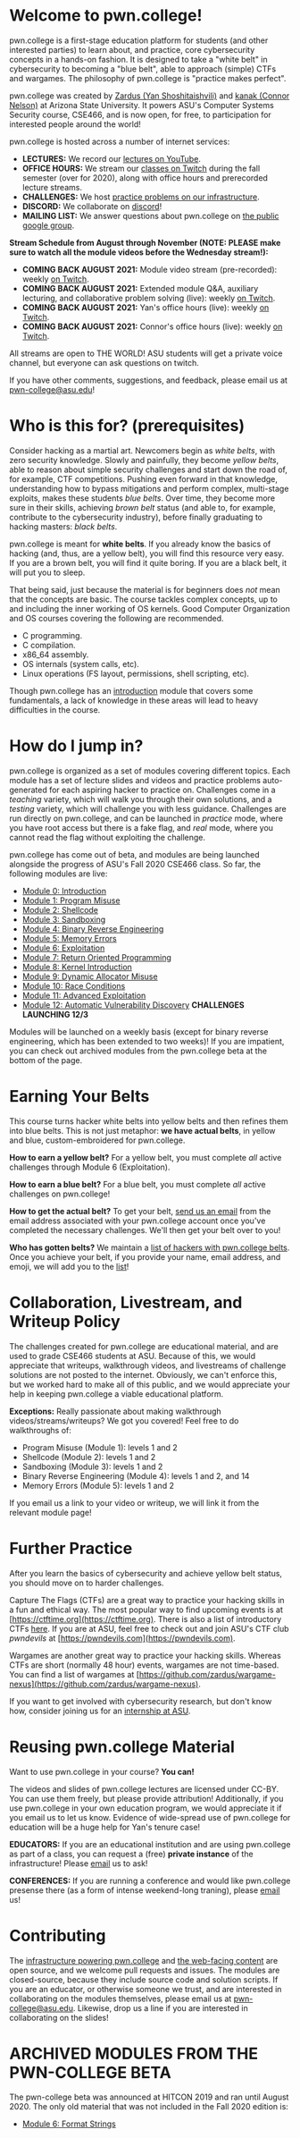# Welcome to pwn.college!

pwn.college is a first-stage education platform for students (and other interested parties) to learn about, and practice, core cybersecurity concepts in a hands-on fashion.
It is designed to take a "white belt" in cybersecurity to becoming a "blue belt", able to approach (simple) CTFs and wargames.
The philosophy of pwn.college is "practice makes perfect".

pwn.college was created by [Zardus (Yan Shoshitaishvili)](http://yancomm.net) and [kanak (Connor Nelson)](https://connornelson.com) at Arizona State University.
It powers ASU's Computer Systems Security course, CSE466, and is now open, for free, to participation for interested people around the world!

pwn.college is hosted across a number of internet services:
- **LECTURES:** We record our [lectures on YouTube](https://www.youtube.com/c/pwncollege).
- **OFFICE HOURS:** We stream our [classes on Twitch](https://www.twitch.tv/pwncollege/) during the fall semester (over for 2020), along with office hours and prerecorded lecture streams.
- **CHALLENGES:** We host [practice problems on our infrastructure](https://cse466.pwn.college).
- **DISCORD:** We collaborate on [discord](https://discord.com/invite/68x4ADt)!
- **MAILING LIST:** We answer questions about pwn.college on [the public google group](https://groups.google.com/g/pwn-college-users).

**Stream Schedule from August through November (NOTE: PLEASE make sure to watch all the module videos before the Wednesday stream!):**
- **COMING BACK AUGUST 2021:** Module video stream (pre-recorded): weekly [on Twitch](https://www.twitch.tv/pwncollege/).
- **COMING BACK AUGUST 2021:** Extended module Q&A, auxiliary lecturing, and collaborative problem solving (live): weekly [on Twitch](https://www.twitch.tv/pwncollege/).
- **COMING BACK AUGUST 2021:** Yan's office hours (live): weekly [on Twitch](https://www.twitch.tv/pwncollege/).
- **COMING BACK AUGUST 2021:** Connor's office hours (live): weekly [on Twitch](https://www.twitch.tv/pwncollege/).

All streams are open to THE WORLD! ASU students will get a private voice channel, but everyone can ask questions on twitch.

If you have other comments, suggestions, and feedback, please email us at [pwn-college@asu.edu](mailto:pwn-college@asu.edu)!

# Who is this for? (prerequisites)

Consider hacking as a martial art.
Newcomers begin as _white belts_, with zero security knowledge.
Slowly and painfully, they become _yellow belts_, able to reason about simple security challenges and start down the road of, for example, CTF competitions.
Pushing even forward in that knowledge, understanding how to bypass mitigations and perform complex, multi-stage exploits, makes these students _blue belts_.
Over time, they become more sure in their skills, achieving _brown belt_ status (and able to, for example, contribute to the cybersecurity industry), before finally graduating to hacking masters: _black belts_.

pwn.college is meant for **white belts**.
If you already know the basics of hacking (and, thus, are a yellow belt), you will find this resource very easy.
If you are a brown belt, you will find it quite boring.
If you are a black belt, it will put you to sleep.

That being said, just because the material is for beginners does _not_ mean that the concepts are basic.
The course tackles complex concepts, up to and including the inner working of OS kernels.
Good Computer Organization and OS courses covering the following are recommended.
- C programming.
- C compilation.
- x86\_64 assembly.
- OS internals (system calls, etc).
- Linux operations (FS layout, permissions, shell scripting, etc).

Though pwn.college has an [introduction](modules/intro) module that covers some fundamentals, a lack of knowledge in these areas will lead to heavy difficulties in the course.

# How do I jump in?

pwn.college is organized as a set of modules covering different topics.
Each module has a set of lecture slides and videos and practice problems auto-generated for each aspiring hacker to practice on.
Challenges come in a _teaching_ variety, which will walk you through their own solutions, and a _testing_ variety, which will challenge you with less guidance.
Challenges are run directly on pwn.college, and can be launched in _practice_ mode, where you have root access but there is a fake flag, and _real_ mode, where you cannot read the flag without exploiting the challenge.

pwn.college has come out of beta, and modules are being launched alongside the progress of ASU's Fall 2020 CSE466 class.
So far, the following modules are live:

- [Module 0: Introduction](modules/intro)
- [Module 1: Program Misuse](modules/suid)
- [Module 2: Shellcode](modules/shellcode)
- [Module 3: Sandboxing](modules/sandbox)
- [Module 4: Binary Reverse Engineering](modules/reversing)
- [Module 5: Memory Errors](modules/memory)
- [Module 6: Exploitation](modules/combo1)
- [Module 7: Return Oriented Programming](modules/rop)
- [Module 8: Kernel Introduction](modules/kernel)
- [Module 9: Dynamic Allocator Misuse](modules/heap)
- [Module 10: Race Conditions](modules/race)
- [Module 11: Advanced Exploitation](modules/combo2)
- [Module 12: Automatic Vulnerability Discovery](modules/auto) **CHALLENGES LAUNCHING 12/3**

Modules will be launched on a weekly basis (except for binary reverse engineering, which has been extended to two weeks)!
If you are impatient, you can check out archived modules from the pwn.college beta at the bottom of the page.

# Earning Your Belts

This course turns hacker white belts into yellow belts and then refines them into blue belts.
This is not just metaphor: **we have actual belts**, in yellow and blue, custom-embroidered for pwn.college.

**How to earn a yellow belt?**
For a yellow belt, you must complete _all_ active challenges through Module 6 (Exploitation).

**How to earn a blue belt?**
For a blue belt, you must complete _all_ active challenges on pwn.college!

**How to get the actual belt?**
To get your belt, [send us an email](mailto:pwn-college@asu.edu) from the email address associated with your pwn.college account once you've completed the necessary challenges.
We'll then get your belt over to you!

**Who has gotten belts?**
We maintain a [list of hackers with pwn.college belts](belts).
Once you achieve your belt, if you provide your name, email address, and emoji, we will add you to the [list](belts)!

# Collaboration, Livestream, and Writeup Policy

The challenges created for pwn.college are educational material, and are used to grade CSE466 students at ASU.
Because of this, we would appreciate that writeups, walkthrough videos, and livestreams of challenge solutions are not posted to the internet.
Obviously, we can't enforce this, but we worked hard to make all of this public, and we would appreciate your help in keeping pwn.college a viable educational platform.

**Exceptions:** Really passionate about making walkthrough videos/streams/writeups?
We got you covered!
Feel free to do walkthroughs of:

- Program Misuse (Module 1): levels 1 and 2
- Shellcode (Module 2): levels 1 and 2
- Sandboxing (Module 3): levels 1 and 2
- Binary Reverse Engineering (Module 4): levels 1 and 2, and 14
- Memory Errors (Module 5): levels 1 and 2

If you email us a link to your video or writeup, we will link it from the relevant module page!

# Further Practice

After you learn the basics of cybersecurity and achieve yellow belt status, you should move on to harder challenges.

Capture The Flags (CTFs) are a great way to practice your hacking skills in a fun and ethical way.
The most popular way to find upcoming events is at [https://ctftime.org](https://ctftime.org).
There is also a list of introductory CTFs [here](https://zaratec.github.io/ctf-practice/).
If you are at ASU, feel free to check out and join ASU's CTF club _pwndevils_ at [https://pwndevils.com](https://pwndevils.com).

Wargames are another great way to practice your hacking skills.
Whereas CTFs are short (normally 48 hour) events, wargames are not time-based.
You can find a list of wargames at [https://github.com/zardus/wargame-nexus](https://github.com/zardus/wargame-nexus).

If you want to get involved with cybersecurity research, but don't know how, consider joining us for an [internship at ASU](https://sefcom.asu.edu/apprenticeship).

# Reusing pwn.college Material

Want to use pwn.college in your course?
**You can!**

The videos and slides of pwn.college lectures are licensed under CC-BY.
You can use them freely, but please provide attribution!
Additionally, if you use pwn.college in your own education program, we would appreciate it if you email us to let us know.
Evidence of wide-spread use of pwn.college for education will be a huge help for Yan's tenure case!

**EDUCATORS:**
If you are an educational institution and are using pwn.college as part of a class, you can request a (free) **private instance** of the infrastructure!
Please [email](mail:pwn-college@asu.edu) us to ask!

**CONFERENCES:**
If you are running a conference and would like pwn.college presense there (as a form of intense weekend-long traning), please [email](mail:pwn-college@asu.edu) us!

# Contributing

The [infrastructure powering pwn.college](https://github.com/pwncollege/pwncollege) and [the web-facing content](https://github.com/pwncollege/pwn-college.github.io) are open source, and we welcome pull requests and issues.
The modules are closed-source, because they include source code and solution scripts.
If you are an educator, or otherwise someone we trust, and are interested in collaborating on the modules themselves, please email us at [pwn-college@asu.edu](mailto:pwn-college@asu.edu).
Likewise, drop us a line if you are interested in collaborating on the slides!

# ARCHIVED MODULES FROM THE PWN-COLLEGE BETA

The pwn-college beta was announced at HITCON 2019 and ran until August 2020.
The only old material that was not included in the Fall 2020 edition is:

- [Module 6: Format Strings](modules-old/fmt)
